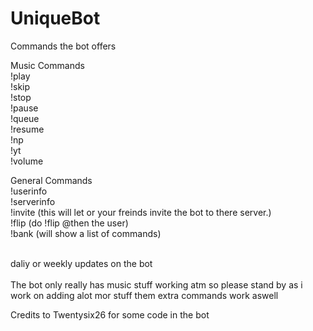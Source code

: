 # UniqueBot
Commands the bot offers

Music Commands
<br>
!play
<br>
!skip
<br>
!stop
<br>
!pause
<br>
!queue
<br>
!resume
<br>
!np
<br>
!yt
<br>
!volume

General Commands
<br>
!userinfo
<br>
!serverinfo
<br>
!invite (this will let or your freinds invite the bot to there server.)
<br>
!flip (do !flip @then the user)
<br>
!bank (will show a list of commands)

<br>
daliy or weekly updates on the bot
<br>

<br>
The bot only really has music stuff working atm so please stand by as i work on adding alot mor stuff them extra commands work aswell
<br>


Credits to Twentysix26 for some code in the bot
